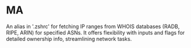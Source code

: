 # MA
An alias in '.zshrc' for fetching IP ranges from WHOIS databases (RADB, RIPE, ARIN) for specified ASNs. It offers flexibility with inputs and flags for detailed ownership info, streamlining network tasks.
